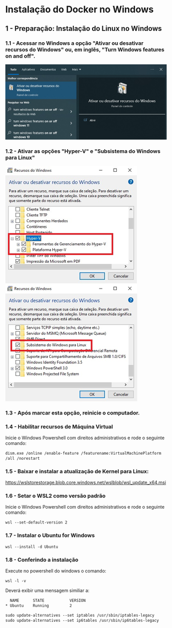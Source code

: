 # Instalação do Docker no Windows

## 1 - Preparação: Instalação do Linux no Windows

### 1.1 - Acessar no Windows a opção "Ativar ou desativar recursos do Windows" ou, em inglês, "Turn Windows features on and off".
![](./images/install-01.jpg)

### 1.2 - Ativar as opções "Hyper-V" e "Subsistema do Windows para Linux"
![](./images/hyperv.jpg)\
![](./images/install-02.jpg)

### 1.3 - Após marcar esta opção, reinicie o computador.

### 1.4 - Habilitar recursos de Máquina Virtual

Inicie o Windows Powershell com direitos administrativos e rode o seguinte comando:
```
dism.exe /online /enable-feature /featurename:VirtualMachinePlatform /all /norestart
```

### 1.5 - Baixar e instalar a atualização de Kernel para Linux:

https://wslstorestorage.blob.core.windows.net/wslblob/wsl_update_x64.msi

### 1.6 - Setar o WSL2 como versão padrão

Inicie o Windows Powershell com direitos administrativos e rode o seguinte comando:
```
wsl --set-default-version 2
```

### 1.7 - Instalar o Ubuntu for Windows
```
wsl --install -d Ubuntu
```

### 1.8 - Conferindo a instalação

Execute no powershell do windows o comando:
```
wsl -l -v
```

Deverá exibir uma mensagem similiar a:

```
  NAME      STATE           VERSION
* Ubuntu    Running         2
```

```
sudo update-alternatives --set iptables /usr/sbin/iptables-legacy
sudo update-alternatives --set ip6tables /usr/sbin/ip6tables-legacy
```
